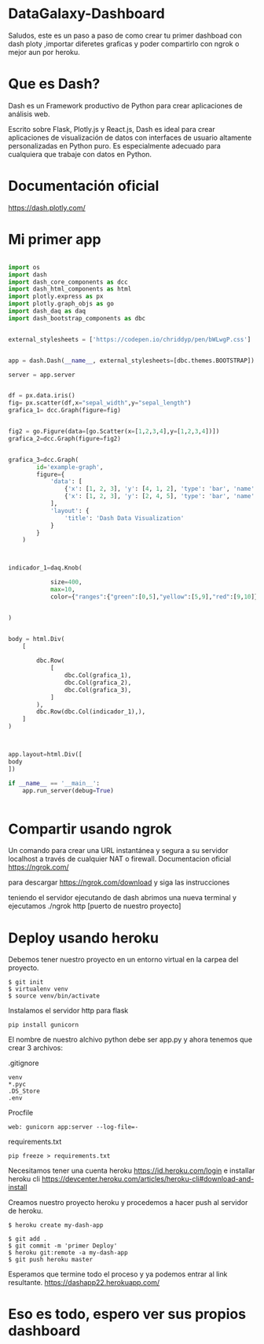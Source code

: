 # DataGalaxy-Dashboard

Saludos, este es un paso a paso de como crear tu primer dashboad con dash ploty ,importar diferetes graficas y poder compartirlo con ngrok o mejor aun por heroku.


# Que es Dash?

Dash es un Framework productivo de Python para crear aplicaciones de análisis web.

Escrito sobre Flask, Plotly.js y React.js, Dash es ideal para crear aplicaciones de visualización de datos con interfaces de usuario altamente personalizadas en Python puro. Es especialmente adecuado para cualquiera que trabaje con datos en Python.

# Documentación oficial

https://dash.plotly.com/

# Mi primer app

```python

import os
import dash
import dash_core_components as dcc
import dash_html_components as html
import plotly.express as px
import plotly.graph_objs as go
import dash_daq as daq
import dash_bootstrap_components as dbc


external_stylesheets = ['https://codepen.io/chriddyp/pen/bWLwgP.css']


app = dash.Dash(__name__, external_stylesheets=[dbc.themes.BOOTSTRAP])

server = app.server


df = px.data.iris()
fig= px.scatter(df,x="sepal_width",y="sepal_length")
grafica_1= dcc.Graph(figure=fig)


fig2 = go.Figure(data=[go.Scatter(x=[1,2,3,4],y=[1,2,3,4])])
grafica_2=dcc.Graph(figure=fig2)


grafica_3=dcc.Graph(
        id='example-graph',
        figure={
            'data': [
                {'x': [1, 2, 3], 'y': [4, 1, 2], 'type': 'bar', 'name': 'SF'},
                {'x': [1, 2, 3], 'y': [2, 4, 5], 'type': 'bar', 'name': u'Montréal'},
            ],
            'layout': {
                'title': 'Dash Data Visualization'
            }
        }
    )



indicador_1=daq.Knob(

            size=400,
            max=10,
            color={"ranges":{"green":[0,5],"yellow":[5,9],"red":[9,10]}}


)


body = html.Div(
    [
        
        dbc.Row(
            [
                dbc.Col(grafica_1),
                dbc.Col(grafica_2),
                dbc.Col(grafica_3),
            ]
        ),
        dbc.Row(dbc.Col(indicador_1),),
    ]
)



app.layout=html.Div([ 
body
])

if __name__ == '__main__':
    app.run_server(debug=True)



```

# Compartir usando ngrok 
 Un comando para crear una URL instantánea y segura a su servidor localhost a través de cualquier NAT o firewall.
 Documentacion oficial
 https://ngrok.com/
 
 para descargar https://ngrok.com/download y siga las instrucciones 
 
 teniendo el servidor ejecutando de dash abrimos una nueva terminal y ejecutamos ./ngrok http [puerto de nuestro proyecto]
 
 # Deploy usando heroku
 
 Debemos tener nuestro proyecto en un entorno virtual en la carpea del proyecto.
```
$ git init       
$ virtualenv venv 
$ source venv/bin/activate 

```
Instalamos el servidor http para flask

```
pip install gunicorn
```
El nombre de nuestro alchivo python debe ser app.py y ahora tenemos que crear 3 archivos:

.gitignore
```
venv
*.pyc
.DS_Store
.env

```
Procfile
```
web: gunicorn app:server --log-file=-

```

requirements.txt
```
pip freeze > requirements.txt
```

Necesitamos tener una cuenta heroku https://id.heroku.com/login e installar heroku cli https://devcenter.heroku.com/articles/heroku-cli#download-and-install

Creamos nuestro proyecto heroku y procedemos a hacer push al servidor de heroku. 
```
$ heroku create my-dash-app 

$ git add . 
$ git commit -m 'primer Deploy'
$ heroku git:remote -a my-dash-app
$ git push heroku master 

```
Esperamos que termine todo el proceso y ya podemos entrar al link resultante.
https://dashapp22.herokuapp.com/

# Eso es todo, espero ver sus propios dashboard 

